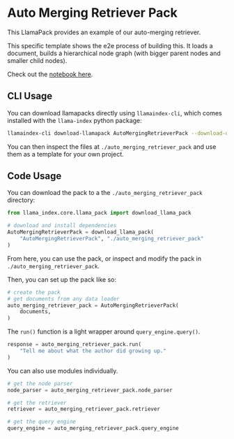 # Auto Merging Retriever Pack

This LlamaPack provides an example of our auto-merging retriever.

This specific template shows the e2e process of building this. It loads
a document, builds a hierarchical node graph (with bigger parent nodes and smaller
child nodes).

Check out the [notebook here](https://github.com/run-llama/llama-hub/blob/main/llama_hub/llama_packs/auto_merging_retriever/auto_merging_retriever.ipynb).

## CLI Usage

You can download llamapacks directly using `llamaindex-cli`, which comes installed with the `llama-index` python package:

```bash
llamaindex-cli download-llamapack AutoMergingRetrieverPack --download-dir ./auto_merging_retriever_pack
```

You can then inspect the files at `./auto_merging_retriever_pack` and use them as a template for your own project.

## Code Usage

You can download the pack to a the `./auto_merging_retriever_pack` directory:

```python
from llama_index.core.llama_pack import download_llama_pack

# download and install dependencies
AutoMergingRetrieverPack = download_llama_pack(
    "AutoMergingRetrieverPack", "./auto_merging_retriever_pack"
)
```

From here, you can use the pack, or inspect and modify the pack in `./auto_merging_retriever_pack`.

Then, you can set up the pack like so:

```python
# create the pack
# get documents from any data loader
auto_merging_retriever_pack = AutoMergingRetrieverPack(
    documents,
)
```

The `run()` function is a light wrapper around `query_engine.query()`.

```python
response = auto_merging_retriever_pack.run(
    "Tell me about what the author did growing up."
)
```

You can also use modules individually.

```python
# get the node parser
node_parser = auto_merging_retriever_pack.node_parser

# get the retriever
retriever = auto_merging_retriever_pack.retriever

# get the query engine
query_engine = auto_merging_retriever_pack.query_engine
```
